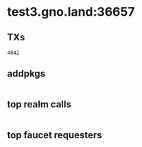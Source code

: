 # test3.gno.land:36657

## TXs
```
4842
```

## addpkgs
```
```

## top realm calls
```
```

## top faucet requesters
```
```

